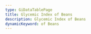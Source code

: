 ```yaml
---
type: GiDataTablePage
title: Glycemic Index of Beans
description: Glycemic Index of Beans
dynamicKeyword: of Beans
---
```

